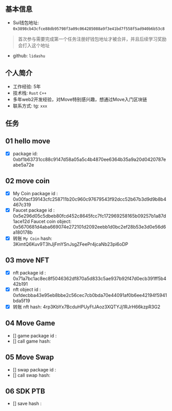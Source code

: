 ## 基本信息
- Sui钱包地址: `0x3898cb43cfce88db95798f3a09c064285088a9f3e41bd7f558f5ad940b6b53c8`
> 首次参与需要完成第一个任务注册好钱包地址才被合并，并且后续学习奖励会打入这个地址
- github: `lidashu`

## 个人简介
- 工作经验: 5年
- 技术栈: `Rust` `C++`
- 多年web2开发经验，对Move特别感兴趣，想通过Move入门区块链
- 联系方式: tg: `xxx` 

## 任务

##   01 hello move  
- [x] package id: 
     0xbf1b63731cc88c9147d58a05a5c4b4870ee6364b35a9a20d0420787eabe5a72e

##   02 move coin
- [x] My Coin package id : 0x00facf39143cfc258711b20c960c97679543f92dcc52b67b3d9d9b8b4467c319
- [x] Faucet package id : 0x5e296d05c5dbeb80fcd452c8645fcc7fc172969258165b09257b1a87d1ace12d
      Faucet coin object: 0x5670681d4aba669074e272101d2092eebb1d0bc2ef28b53e3d0e56d6a180178b
- [x] 转账 `My Coin` hash: 3KimtQ6Kuv9T3hJjFmYSnJsgZFeePr4jcaNb23pi6oDP

##   03 move NFT
- [x] nft package id : 0x71a7bc1ac8ec8f5046362df870a5d833c5ae937b92f47d0ecb391ff5b442b191
- [x] nft object id : 0xfdecbba43e95eb8bbe2c56cec7cb0bda70e44091af0b6ee42194f5941bda5f19
- [x] 转账 nft  hash: 4rp3KbYx7BcduHPUyFtJAoz3XQTYJj1RJrH66kzpR3G2

##   04 Move Game
- [] game package id :
- [] call game hash:

##   05 Move Swap
- [] swap package id :
- [] call swap hash:

##   06 SDK PTB
- [] save hash :
